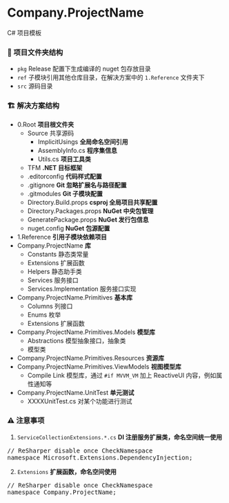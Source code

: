 # Company.ProjectName
C# 项目模板

### 📁 项目文件夹结构
- ```pkg``` Release 配置下生成编译的 nuget 包存放目录
- ```ref``` 子模块引用其他仓库目录，在解决方案中的 ```1.Reference``` 文件夹下
- ```src``` 源码目录

### 🏗️ 解决方案结构
- 0.Root **项目根文件夹**
    - Source 共享源码
        - ImplicitUsings **全局命名空间引用**
        - AssemblyInfo.cs **程序集信息**
        - Utils.cs **项目工具类**
    - TFM **.NET 目标框架**
    - .editorconfig **代码样式配置**
    - .gitignore **Git 忽略扩展名与路径配置**
    - .gitmodules **Git 子模块配置**
    - Directory.Build.props **csproj 全局项目共享配置**
    - Directory.Packages.props **NuGet 中央包管理**
    - GeneratePackage.props **NuGet 发行包信息**
    - nuget.config **NuGet 包源配置**
- 1.Reference **引用子模块依赖项目**
- Company.ProjectName **库**
    - Constants 静态类常量
    - Extensions 扩展函数
    - Helpers 静态助手类
    - Services 服务接口
    - Services.Implementation 服务接口实现
- Company.ProjectName.Primitives **基本库**
    - Columns 列接口
    - Enums 枚举
    - Extensions 扩展函数
- Company.ProjectName.Primitives.Models **模型库**
    - Abstractions 模型抽象接口，抽象类
    - 模型类
- Company.ProjectName.Primitives.Resources **资源库**
- Company.ProjectName.Primitives.ViewModels **视图模型库**
    - Compile Link 模型库，通过 ```#if MVVM_VM``` 加上 ReactiveUI 内容，例如属性通知等
- Company.ProjectName.UnitTest **单元测试**
    - XXXXUnitTest.cs 对某个功能进行测试

### ⚠ 注意事项
1. ```ServiceCollectionExtensions.*.cs``` **DI 注册服务扩展类，命名空间统一使用**  
<pre>
// ReSharper disable once CheckNamespace
namespace Microsoft.Extensions.DependencyInjection;
</pre>
2. ```Extensions``` **扩展函数，命名空间使用** 
<pre>
// ReSharper disable once CheckNamespace
namespace Company.ProjectName;
</pre>
